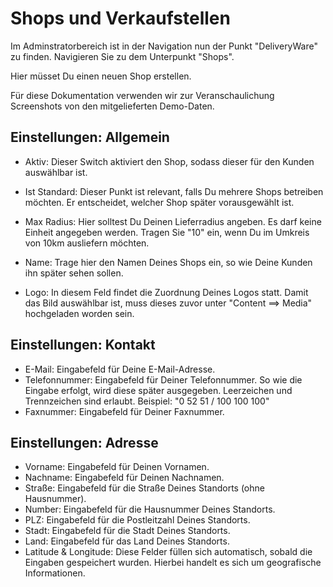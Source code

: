 #  Shops und Verkaufstellen

Im Adminstratorbereich ist in der Navigation nun der Punkt "DeliveryWare" zu finden. Navigieren Sie zu dem Unterpunkt "Shops".

Hier müsset Du einen neuen Shop erstellen.

Für diese Dokumentation verwenden wir zur Veranschaulichung Screenshots von den mitgelieferten Demo-Daten.


## Einstellungen: Allgemein

- Aktiv: Dieser Switch aktiviert den Shop, sodass dieser für den Kunden auswählbar ist.

- Ist Standard: Dieser Punkt ist relevant, falls Du mehrere Shops betreiben möchten. Er entscheidet, welcher Shop später vorausgewählt ist.

- Max Radius: Hier solltest Du Deinen Lieferradius angeben. 
  Es darf keine Einheit angegeben werden. Tragen Sie "10" ein, 
  wenn Du im Umkreis von 10km ausliefern möchten.

- Name: Trage hier den Namen Deines Shops ein, so wie Deine Kunden ihn 
  später sehen sollen.

- Logo: In diesem Feld findet die Zuordnung Deines Logos statt. 
  Damit das Bild auswählbar ist, muss dieses zuvor unter "Content ==> Media" 
  hochgeladen worden sein.


## Einstellungen: Kontakt

- E-Mail: Eingabefeld für Deine E-Mail-Adresse.
- Telefonnummer: Eingabefeld für Deiner Telefonnummer. 
  So wie die Eingabe erfolgt, wird diese später ausgegeben. Leerzeichen und Trennzeichen sind erlaubt.
  Beispiel: "0 52 51 / 100 100 100"
- Faxnummer: Eingabefeld für Deiner Faxnummer.

## Einstellungen: Adresse

- Vorname: Eingabefeld für Deinen Vornamen.
- Nachname: Eingabefeld für Deinen Nachnamen.
- Straße: Eingabefeld für die Straße Deines Standorts (ohne Hausnummer).
- Number: Eingabefeld für die Hausnummer Deines Standorts.
- PLZ: Eingabefeld für die Postleitzahl Deines Standorts.
- Stadt: Eingabefeld für die Stadt Deines Standorts.
- Land: Eingabefeld für das Land Deines Standorts.
- Latitude & Longitude: Diese Felder füllen sich automatisch, sobald die Eingaben gespeichert wurden. Hierbei handelt es sich um geografische Informationen.

